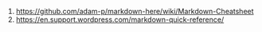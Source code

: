1. https://github.com/adam-p/markdown-here/wiki/Markdown-Cheatsheet
2. https://en.support.wordpress.com/markdown-quick-reference/

